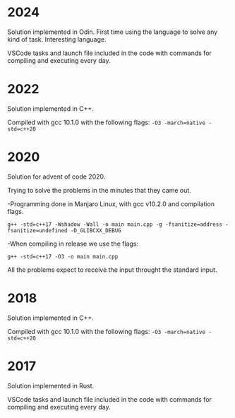 # 2024

Solution implemented in Odin. First time using the language to solve any kind of task. Interesting language.

VSCode tasks and launch file included in the code with commands for compiling and executing every day.

# 2022

Solution implemented in C++.

Compiled with gcc 10.1.0 with the following flags: `-O3 -march=native -std=c++20`

# 2020

Solution for advent of code 2020.

Trying to solve the problems in the minutes that they came out.

-Programming done in Manjaro Linux, with gcc v10.2.0 and compilation flags.

`g++ -std=c++17 -Wshadow -Wall -o main main.cpp -g -fsanitize=address -fsanitize=undefined -D_GLIBCXX_DEBUG`

-When compiling in release we use the flags:

`g++ -std=c++17 -O3 -o main main.cpp`

All the problems expect to receive the input throught the standard input.

# 2018

Solution implemented in C++.

Compiled with gcc 10.1.0 with the following flags: `-O3 -march=native -std=c++20`

# 2017

Solution implemented in Rust.

VSCode tasks and launch file included in the code with commands for compiling and executing every day.
